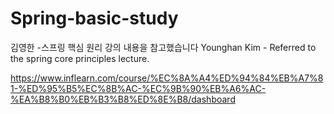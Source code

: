 # Spring-basic-study

김영한 -스프링 핵심 원리 강의 내용을 참고했습니다
Younghan Kim - Referred to the spring core principles lecture.

https://www.inflearn.com/course/%EC%8A%A4%ED%94%84%EB%A7%81-%ED%95%B5%EC%8B%AC-%EC%9B%90%EB%A6%AC-%EA%B8%B0%EB%B3%B8%ED%8E%B8/dashboard 
